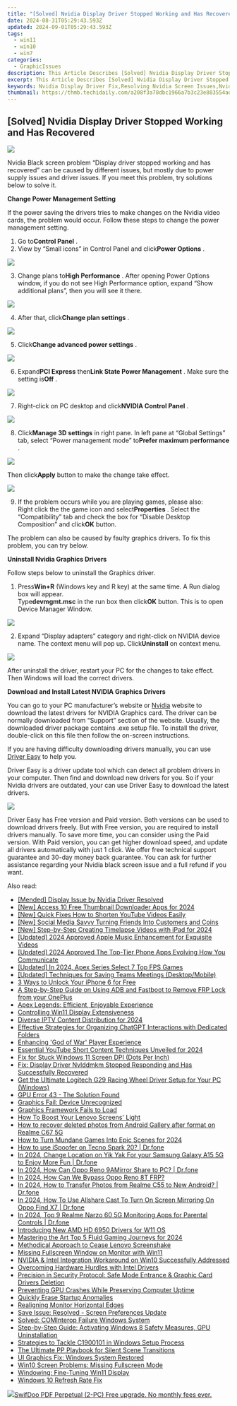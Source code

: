 ```yaml
---
title: "[Solved] Nvidia Display Driver Stopped Working and Has Recovered"
date: 2024-08-31T05:29:43.593Z
updated: 2024-09-01T05:29:43.593Z
tags:
  - win11
  - win10
  - win7
categories:
  - GraphicIssues
description: This Article Describes [Solved] Nvidia Display Driver Stopped Working and Has Recovered
excerpt: This Article Describes [Solved] Nvidia Display Driver Stopped Working and Has Recovered
keywords: Nvidia Display Driver Fix,Resolving Nvidia Screen Issues,Nvidia Driver Recovery Guide,How to Fix Nvidia Display Failure,Nvidia Driver Troubleshooting Tips,Recover Nvidia Display Error,Nvidia Driver Recovery Steps
thumbnail: https://thmb.techidaily.com/a208f3a78dbc1966a7b3c23e883554ad74b655fe58471df92be6395b51c092b0.jpg
---
```


## [Solved] Nvidia Display Driver Stopped Working and Has Recovered

![](https://images.drivereasy.com/wp-content/uploads/2016/05/display-driver-stopped-responding-and-has-recovered.jpg)

 Nvidia Black screen problem “Display driver stopped working and has recovered” can be caused by different issues, but mostly due to power supply issues and driver issues. If you meet this problem, try solutions below to solve it.

**Change Power Management Setting**

 If the power saving the drivers tries to make changes on the Nvidia video cards, the problem would occur. Follow these steps to change the power management setting.

 1) Go to**Control Panel** .
 2) View by “Small icons” in Control Panel and click**Power Options** .

![](https://images.drivereasy.com/wp-content/uploads/2016/05/img_573c08bd0f6aa.png)

 3) Change plans to**High Performance** . After opening Power Options window, if you do not see High Performance option, expand “Show additional plans”, then you will see it there.

![](https://images.drivereasy.com/wp-content/uploads/2016/05/img_573c09e3a2aee.png)

 4) After that, click**Change plan settings** .

![](https://images.drivereasy.com/wp-content/uploads/2016/05/img_573c0a4a70cf0.png)

 5) Click**Change advanced power settings** .

![](https://images.drivereasy.com/wp-content/uploads/2016/05/img_573c0ab3594da.png)

 6) Expand**PCI Express** then**Link State Power Management** . Make sure the setting is**Off** .

![](https://images.drivereasy.com/wp-content/uploads/2016/05/img_573c0bc516efb.png)

 7) Right-click on PC desktop and click**NVIDIA Control Panel** .

![](https://images.drivereasy.com/wp-content/uploads/2016/05/img_573c0c35ec296.png)

 8) Click**Manage 3D settings** in right pane. In left pane at “Global Settings” tab, select “Power management mode” to**Prefer maximum performance** .

![](https://images.drivereasy.com/wp-content/uploads/2016/05/img_573c0cc228eef.png)

 Then click**Apply** button to make the change take effect.

![](https://images.drivereasy.com/wp-content/uploads/2016/05/img_573c0fb7ef6a4.png)

 9) If the problem occurs while you are playing games, please also:  
 Right click the the game icon and select**Properties** . Select the “Compatibility” tab and check the box for “Disable Desktop Composition” and click**OK** button.

 The problem can also be caused by faulty graphics drivers. To fix this problem, you can try below.

**Uninstall Nvidia Graphics Drivers**

Follow steps below to uninstall the Graphics driver.

 1) Press**Win+R** (Windows key and R key) at the same time. A Run dialog box will appear.  
 Type**devmgmt.msc** in the run box then click**OK** button. This is to open Device Manager Window.

![](https://images.drivereasy.com/wp-content/uploads/2016/05/img_573c18aa82678.png)

 2) Expand “Display adapters” category and right-click on NVIDIA device name. The context menu will pop up. Click**Uninstall** on context menu.

![](https://images.drivereasy.com/wp-content/uploads/2016/05/img_573c18d4267ba.png)

 After uninstall the driver, restart your PC for the changes to take effect. Then Windows will load the correct drivers.

**Download and Install Latest NVIDIA Graphics Drivers**

 You can go to your PC manufacturer’s website or [Nvidia](https://tools.techidaily.com/drivereasy/download/) website to download the latest drivers for NVIDIA Graphics card. The driver can be normally downloaded from “Support” section of the website. Usually, the downloaded driver package contains .exe setup file. To install the driver, double-click on this file then follow the on-screen instructions.

 If you are having difficulty downloading drivers manually, you can use [Driver Easy](https://tools.techidaily.com/drivereasy/download/) to help you.

 Driver Easy is a driver update tool which can detect all problem drivers in your computer. Then find and download new drivers for you. So if your Nvidia drivers are outdated, your can use Driver Easy to download the latest drivers.

![](https://images.drivereasy.com/wp-content/uploads/2017/04/img_58ef1551ce774.jpg)

 Driver Easy has Free version and Paid version. Both versions can be used to download drivers freely. But with Free version, you are required to install drivers manually. To save more time, you can consider using the Paid version. With Paid version, you can get higher download speed, and update all drivers automatically with just 1 click. We offer free technical support guarantee and 30-day money back guarantee. You can ask for further assistance regarding your Nvidia black screen issue and a full refund if you want.

<ins class="adsbygoogle"
     style="display:block"
     data-ad-format="autorelaxed"
     data-ad-client="ca-pub-7571918770474297"
     data-ad-slot="1223367746"></ins>



<ins class="adsbygoogle"
     style="display:block"
     data-ad-client="ca-pub-7571918770474297"
     data-ad-slot="8358498916"
     data-ad-format="auto"
     data-full-width-responsive="true"></ins>





<span class="atpl-alsoreadstyle">Also read:</span>
<div><ul>
<li><a href="https://graphic-issues.techidaily.com/mended-display-issue-by-nvidia-driver-resolved/"><u>[Mended] Display Issue by Nvidia Driver Resolved</u></a></li>
<li><a href="https://facebook-video-footage.techidaily.com/new-access-10-free-thumbnail-downloader-apps-for-2024/"><u>[New] Access 10 Free Thumbnail Downloader Apps for 2024</u></a></li>
<li><a href="https://youtube-stream.techidaily.com/new-quick-fixes-how-to-shorten-youtube-videos-easily/"><u>[New] Quick Fixes  How to Shorten YouTube Videos Easily</u></a></li>
<li><a href="https://facebook-videos.techidaily.com/new-social-media-savvy-turning-friends-into-customers-and-coins/"><u>[New] Social Media Savvy  Turning Friends Into Customers and Coins</u></a></li>
<li><a href="https://screen-recording.techidaily.com/new-step-by-step-creating-timelapse-videos-with-ipad-for-2024/"><u>[New] Step-by-Step  Creating Timelapse Videos with iPad for 2024</u></a></li>
<li><a href="https://vp-tips.techidaily.com/updated-2024-approved-apple-music-enhancement-for-exquisite-videos/"><u>[Updated] 2024 Approved  Apple Music Enhancement for Exquisite Videos</u></a></li>
<li><a href="https://on-screen-recording.techidaily.com/updated-2024-approved-the-top-tier-phone-apps-evolving-how-you-communicate/"><u>[Updated] 2024 Approved  The Top-Tier Phone Apps Evolving How You Communicate</u></a></li>
<li><a href="https://on-screen-recording.techidaily.com/updated-in-2024-apex-series-select-7-top-fps-games/"><u>[Updated] In 2024, Apex Series  Select 7 Top FPS Games</u></a></li>
<li><a href="https://remote-screen-capture.techidaily.com/updated-techniques-for-saving-teams-meetings-desktopmobile/"><u>[Updated] Techniques for Saving Teams Meetings (Desktop/Mobile)</u></a></li>
<li><a href="https://sim-unlock.techidaily.com/3-ways-to-unlock-your-iphone-6-for-free-by-drfone-ios/"><u>3 Ways to Unlock Your iPhone 6 for Free</u></a></li>
<li><a href="https://android-frp.techidaily.com/a-step-by-step-guide-on-using-adb-and-fastboot-to-remove-frp-lock-from-your-oneplus-by-drfone-android/"><u>A Step-by-Step Guide on Using ADB and Fastboot to Remove FRP Lock from your OnePlus</u></a></li>
<li><a href="https://graphic-issues.techidaily.com/apex-legends-efficient-enjoyable-experience/"><u>Apex Legends: Efficient, Enjoyable Experience</u></a></li>
<li><a href="https://graphic-issues.techidaily.com/controlling-win11-display-extensiveness/"><u>Controlling Win11 Display Extensiveness</u></a></li>
<li><a href="https://video-capture.techidaily.com/diverse-iptv-content-distribution-for-2024/"><u>Diverse IPTV Content Distribution for 2024</u></a></li>
<li><a href="https://tech-revival.techidaily.com/effective-strategies-for-organizing-chatgpt-interactions-with-dedicated-folders/"><u>Effective Strategies for Organizing ChatGPT Interactions with Dedicated Folders</u></a></li>
<li><a href="https://graphic-issues.techidaily.com/enhancing-god-of-war-player-experience/"><u>Enhancing 'God of War' Player Experience</u></a></li>
<li><a href="https://youtube-videos.techidaily.com/essential-youtube-short-content-techniques-unveiled-for-2024/"><u>Essential YouTube Short Content Techniques Unveiled for 2024</u></a></li>
<li><a href="https://graphic-issues.techidaily.com/fix-for-stuck-windows-11-screen-dpi-dots-per-inch/"><u>Fix for Stuck Windows 11 Screen DPI (Dots Per Inch)</u></a></li>
<li><a href="https://graphic-issues.techidaily.com/fix-display-driver-nvlddmkm-stopped-responding-and-has-successfully-recovered/"><u>Fix: Display Driver Nvlddmkm Stopped Responding and Has Successfully Recovered</u></a></li>
<li><a href="https://win-dash.techidaily.com/get-the-ultimate-logitech-g29-racing-wheel-driver-setup-for-your-pc-windows/"><u>Get the Ultimate Logitech G29 Racing Wheel Driver Setup for Your PC (Windows)</u></a></li>
<li><a href="https://graphic-issues.techidaily.com/gpu-error-43-the-solution-found/"><u>GPU Error 43 - The Solution Found</u></a></li>
<li><a href="https://graphic-issues.techidaily.com/graphics-fail-device-unrecognized/"><u>Graphics Fail: Device Unrecognized</u></a></li>
<li><a href="https://graphic-issues.techidaily.com/graphics-framework-fails-to-load/"><u>Graphics Framework Fails to Load</u></a></li>
<li><a href="https://graphic-issues.techidaily.com/how-to-boost-your-lenovo-screens-light/"><u>How To Boost Your Lenovo Screens' Light</u></a></li>
<li><a href="https://blog-min.techidaily.com/how-to-recover-deleted-photos-from-android-gallery-after-format-on-realme-c67-5g-by-stellar-photo-recovery-android-mobile-photo-recover/"><u>How to recover deleted photos from Android Gallery after format on Realme C67 5G</u></a></li>
<li><a href="https://youtube-stream.techidaily.com/how-to-turn-mundane-games-into-epic-scenes-for-2024/"><u>How to Turn Mundane Games Into Epic Scenes for 2024</u></a></li>
<li><a href="https://pokemon-go-android.techidaily.com/how-to-use-ispoofer-on-tecno-spark-20-drfone-by-drfone-virtual-android/"><u>How to use iSpoofer on Tecno Spark 20? | Dr.fone</u></a></li>
<li><a href="https://location-social.techidaily.com/in-2024-change-location-on-yik-yak-for-your-samsung-galaxy-a15-5g-to-enjoy-more-fun-drfone-by-drfone-virtual-android/"><u>In 2024, Change Location on Yik Yak For your Samsung Galaxy A15 5G to Enjoy More Fun | Dr.fone</u></a></li>
<li><a href="https://screen-mirror.techidaily.com/in-2024-how-can-oppo-reno-9amirror-share-to-pc-drfone-by-drfone-android/"><u>In 2024, How Can Oppo Reno 9AMirror Share to PC? | Dr.fone</u></a></li>
<li><a href="https://android-frp.techidaily.com/in-2024-how-can-we-bypass-oppo-reno-8t-frp-by-drfone-android/"><u>In 2024, How Can We Bypass Oppo Reno 8T FRP?</u></a></li>
<li><a href="https://android-transfer.techidaily.com/in-2024-how-to-transfer-photos-from-realme-c55-to-new-android-drfone-by-drfone-transfer-from-android-transfer-from-android/"><u>In 2024, How to Transfer Photos from Realme C55 to New Android? | Dr.fone</u></a></li>
<li><a href="https://screen-mirror.techidaily.com/in-2024-how-to-use-allshare-cast-to-turn-on-screen-mirroring-on-oppo-find-x7-drfone-by-drfone-android/"><u>In 2024, How To Use Allshare Cast To Turn On Screen Mirroring On Oppo Find X7 | Dr.fone</u></a></li>
<li><a href="https://android-location-track.techidaily.com/in-2024-top-9-realme-narzo-60-5g-monitoring-apps-for-parental-controls-drfone-by-drfone-virtual-android/"><u>In 2024, Top 9 Realme Narzo 60 5G Monitoring Apps for Parental Controls | Dr.fone</u></a></li>
<li><a href="https://graphic-issues.techidaily.com/introducing-new-amd-hd-6950-drivers-for-w11-os/"><u>Introducing New AMD HD 6950 Drivers for W11 OS</u></a></li>
<li><a href="https://screen-video-capture.techidaily.com/mastering-the-art-top-5-fluid-gaming-journeys-for-2024/"><u>Mastering the Art  Top 5 Fluid Gaming Journeys for 2024</u></a></li>
<li><a href="https://graphic-issues.techidaily.com/methodical-approach-to-cease-lenovo-screenshake/"><u>Methodical Approach to Cease Lenovo Screenshake</u></a></li>
<li><a href="https://graphic-issues.techidaily.com/missing-fullscreen-window-on-monitor-with-win11/"><u>Missing Fullscreen Window on Monitor with Win11</u></a></li>
<li><a href="https://graphic-issues.techidaily.com/nvidia-and-intel-integration-workaround-on-win10-successfully-addressed/"><u>NVIDIA & Intel Integration Workaround on Win10 Successfully Addressed</u></a></li>
<li><a href="https://graphic-issues.techidaily.com/overcoming-hardware-hurdles-with-intel-drivers/"><u>Overcoming Hardware Hurdles with Intel Drivers</u></a></li>
<li><a href="https://graphic-issues.techidaily.com/precision-in-security-protocol-safe-mode-entrance-and-graphic-card-drivers-deletion/"><u>Precision in Security Protocol: Safe Mode Entrance & Graphic Card Drivers Deletion</u></a></li>
<li><a href="https://graphic-issues.techidaily.com/preventing-gpu-crashes-while-preserving-computer-uptime/"><u>Preventing GPU Crashes While Preserving Computer Uptime</u></a></li>
<li><a href="https://graphic-issues.techidaily.com/quickly-erase-startup-anomalies/"><u>Quickly Erase Startup Anomalies</u></a></li>
<li><a href="https://graphic-issues.techidaily.com/realigning-monitor-horizontal-edges/"><u>Realigning Monitor Horizontal Edges</u></a></li>
<li><a href="https://graphic-issues.techidaily.com/save-issue-resolved-screen-preferences-update/"><u>Save Issue: Resolved - Screen Preferences Update</u></a></li>
<li><a href="https://graphic-issues.techidaily.com/solved-cominterop-failure-windows-system/"><u>Solved: COMInterop Failure Windows System</u></a></li>
<li><a href="https://graphic-issues.techidaily.com/step-by-step-guide-activating-windows-8-safety-measures-gpu-uninstallation/"><u>Step-by-Step Guide: Activating Windows 8 Safety Measures, GPU Uninstallation</u></a></li>
<li><a href="https://graphic-issues.techidaily.com/strategies-to-tackle-c1900101-in-windows-setup-process/"><u>Strategies to Tackle C1900101 in Windows Setup Process</u></a></li>
<li><a href="https://extra-resources.techidaily.com/the-ultimate-pp-playbook-for-silent-scene-transitions/"><u>The Ultimate PP Playbook for Silent Scene Transitions</u></a></li>
<li><a href="https://graphic-issues.techidaily.com/ui-graphics-fix-windows-system-restored/"><u>UI Graphics Fix: Windows System Restored</u></a></li>
<li><a href="https://graphic-issues.techidaily.com/win10-screen-problems-missing-fullscreen-mode/"><u>Win10 Screen Problems: Missing Fullscreen Mode</u></a></li>
<li><a href="https://graphic-issues.techidaily.com/windowing-fine-tuning-win11-display/"><u>Windowing: Fine-Tuning Win11 Display</u></a></li>
<li><a href="https://graphic-issues.techidaily.com/windows-10-refresh-rate-fix/"><u>Windows 10 Refresh Rate Fix</u></a></li>
</ul></div>

<!-- affiliate ads begin -->
<a href="https://purchase.swifdoo.com/order/checkout.php?PRODS=38709260&QTY=1&AFFILIATE=108875&CART=1"><img src="https://secure.avangate.com/images/merchant/8b932759a5a04ddb34bf79e3f9072e4b/products/Product%20box%20white-1024x1024.png" border="0">SwifDoo PDF Perpetual (2-PC)  Free upgrade. No monthly fees ever. </a>
<!-- affiliate ads end -->
